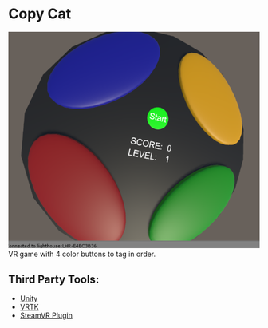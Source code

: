 # Copy Cat
<img src="Screenshots/2016-08-14.PNG">
<br />
VR game with 4 color buttons to tag in order.

## Third Party Tools:  

* [Unity](https://unity3d.com/)
* [VRTK](https://github.com/thestonefox/SteamVR_Unity_Toolkit)
* [SteamVR Plugin](http://u3d.as/cjo)
